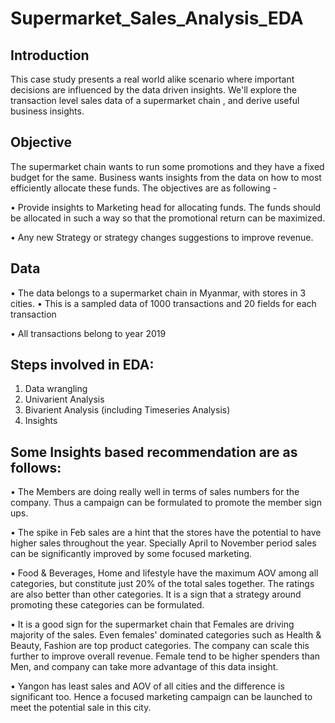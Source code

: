 # Supermarket_Sales_Analysis_EDA

## Introduction
This case study presents a real world alike scenario where important decisions are influenced by the data driven insights. We'll explore the transaction level sales data of a supermarket chain , and derive useful business insights.

## Objective
The supermarket chain wants to run some promotions and they have a fixed budget for the same. Business wants insights from the data on how to most efficiently allocate these funds.
The objectives are as following -

• Provide insights to Marketing head for allocating funds. The funds should be allocated in such a way so that the promotional return can be maximized.

• Any new Strategy or strategy changes suggestions to improve revenue.

## Data
• The data belongs to a supermarket chain in Myanmar, with stores in 3 cities.
• This is a sampled data of 1000 transactions and 20 fields for each transaction

• All transactions belong to year 2019

## Steps involved in EDA:
1. Data wrangling
2. Univarient Analysis
3. Bivarient Analysis (including Timeseries Analysis)
4. Insights

## Some Insights based recommendation are as follows:
• The Members are doing really well in terms of sales numbers for the company. Thus a campaign can be formulated to promote the member sign ups.

• The spike in Feb sales are a hint that the stores have the potential to have higher sales throughout the year. Specially April to November period sales can be significantly improved by some focused marketing.

• Food & Beverages, Home and lifestyle have the maximum AOV among all categories, but constitute just 20% of the total sales together. The ratings are also better than other categories. It is a sign that a strategy around promoting these categories can be formulated.

• It is a good sign for the supermarket chain that Females are driving majority of the sales. Even females' dominated categories such as Health & Beauty, Fashion are top product categories. The company can scale this further to improve overall revenue. Female tend to be higher spenders than Men, and company can take more advantage of this data insight.

• Yangon has least sales and AOV of all cities and the difference is significant too. Hence a focused marketing campaign can be launched to meet the potential sale in this city.
